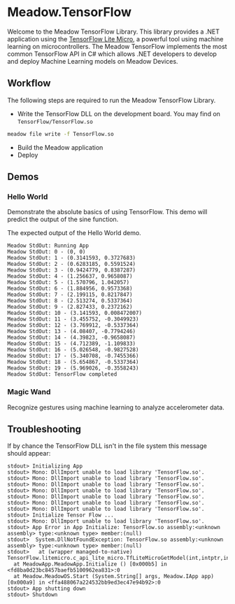 # Meadow.TensorFlow

Welcome to the Meadow TensorFlow Library. This library provides a .NET application using the [TensorFlow Lite Micro](https://www.tensorflow.org/lite/microcontrollers), a powerful tool using machine learning on microcontrollers. The Meadow TensorFlow implements the most common TensorFlow API in C# which allows .NET developers to develop and deploy Machine Learning models on Meadow Devices.

## Workflow

The following steps are required to run the Meadow TensorFlow Library.
  - Write the TensorFlow DLL on the development board. You may find on `TensorFlow/TensorFlow.so`
   ```bash
  meadow file write -f TensorFlow.so
  ```
  - Build the Meadow application
  - Deploy

## Demos

### Hello World

Demonstrate the absolute basics of using TensorFlow. This demo will predict the output of the sine function.

The expected output of the Hello World demo.

```console
Meadow StdOut: Running App
Meadow StdOut: 0 - (0, 0)
Meadow StdOut: 1 - (0.3141593, 0.3727683)
Meadow StdOut: 2 - (0.6283185, 0.5591524)
Meadow StdOut: 3 - (0.9424779, 0.8387287)
Meadow StdOut: 4 - (1.256637, 0.9658087)
Meadow StdOut: 5 - (1.570796, 1.042057)
Meadow StdOut: 6 - (1.884956, 0.9573368)
Meadow StdOut: 7 - (2.199115, 0.8217847)
Meadow StdOut: 8 - (2.513274, 0.5337364)
Meadow StdOut: 9 - (2.827433, 0.2372162)
Meadow StdOut: 10 - (3.141593, 0.008472007)
Meadow StdOut: 11 - (3.455752, -0.3049923)
Meadow StdOut: 12 - (3.769912, -0.5337364)
Meadow StdOut: 13 - (4.08407, -0.7794246)
Meadow StdOut: 14 - (4.39823, -0.9658087)
Meadow StdOut: 15 - (4.712389, -1.109833)
Meadow StdOut: 16 - (5.026548, -0.9827528)
Meadow StdOut: 17 - (5.340708, -0.7455366)
Meadow StdOut: 18 - (5.654867, -0.5337364)
Meadow StdOut: 19 - (5.969026, -0.3558243)
Meadow StdOut: TensorFlow completed
```

### Magic Wand

Recognize gestures using machine learning to analyze accelerometer data.

## Troubleshooting

If by chance the TensorFlow DLL isn't in the file system this message should appear:

```console
stdout> Initializing App
stdout> Mono: DllImport unable to load library 'TensorFlow.so'.
stdout> Mono: DllImport unable to load library 'TensorFlow.so'.
stdout> Mono: DllImport unable to load library 'TensorFlow.so'.
stdout> Mono: DllImport unable to load library 'TensorFlow.so'.
stdout> Mono: DllImport unable to load library 'TensorFlow.so'.
stdout> Mono: DllImport unable to load library 'TensorFlow.so'.
stdout> Mono: DllImport unable to load library 'TensorFlow.so'.
stdout> Initialize Tensor Flow ...
stdout> Mono: DllImport unable to load library 'TensorFlow.so'.
stdout> App Error in App Initialize: TensorFlow.so assembly:<unknown assembly> type:<unknown type> member:(null)
stdout>  System.DllNotFoundException: TensorFlow.so assembly:<unknown assembly> type:<unknown type> member:(null)
stdout>   at (wrapper managed-to-native) TensorFlow.litemicro.c_api_lite_micro.TfLiteMicroGetModel(int,intptr,intptr)
  at MeadowApp.MeadowApp.Initialize () [0x000b5] in <fd8ba0d23bc8457baefb5100962ea831>:0 
  at Meadow.MeadowOS.Start (System.String[] args, Meadow.IApp app) [0x000a9] in <ffa488067a224532bb9ed3ec47e94b92>:0 
stdout> App shutting down
stdout> Shutdown
```
